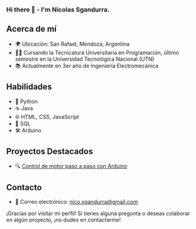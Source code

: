 ### Hi there 👋 - I'm Nicolas Sgandurra.

## Acerca de mí

- 🌍 Ubicación: San Rafael, Mendoza, Argentina
- 👨‍🎓 Cursando la Tecnicatura Universitaria en Programación, último semestre en la Universidad Tecnológica Nacional (UTN)
- 📚 Actualmente en 3er año de Ingeniería Electromecánica

## Habilidades

- 🐍 Python
- ☕ Java
- 🌐 HTML, CSS, JavaScript
- 🔐 SQL
- 🛠️ Arduino

## Proyectos Destacados

- 🔍 [Control de motor paso a paso con Arduino](https://github.com/NicoSgandurra/StepByStepMotorControlWithArduinoUNO)

## Contacto

- 📧 Correo electrónico: nico.sgandurra@gmail.com

¡Gracias por visitar mi perfil! Si tienes alguna pregunta o deseas colaborar en algún proyecto, ¡no dudes en contactarme!
